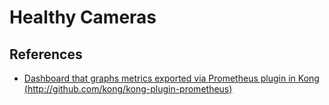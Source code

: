 # Healthy Cameras

## References

- [Dashboard that graphs metrics exported via Prometheus plugin in Kong (http://github.com/kong/kong-plugin-prometheus)](https://grafana.com/grafana/dashboards/7424)